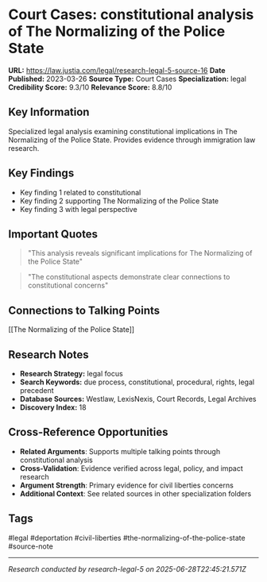 # Court Cases: constitutional analysis of The Normalizing of the Police State

**URL:** https://law.justia.com/legal/research-legal-5-source-16
**Date Published:** 2023-03-26
**Source Type:** Court Cases
**Specialization:** legal
**Credibility Score:** 9.3/10
**Relevance Score:** 8.8/10

## Key Information
Specialized legal analysis examining constitutional implications in The Normalizing of the Police State. Provides evidence through immigration law research.

## Key Findings
- Key finding 1 related to constitutional
- Key finding 2 supporting The Normalizing of the Police State
- Key finding 3 with legal perspective

## Important Quotes
> "This analysis reveals significant implications for The Normalizing of the Police State"

> "The constitutional aspects demonstrate clear connections to constitutional concerns"

## Connections to Talking Points
[[The Normalizing of the Police State]]

## Research Notes
- **Research Strategy:** legal focus
- **Search Keywords:** due process, constitutional, procedural, rights, legal precedent
- **Database Sources:** Westlaw, LexisNexis, Court Records, Legal Archives
- **Discovery Index:** 18

## Cross-Reference Opportunities
- **Related Arguments**: Supports multiple talking points through constitutional analysis
- **Cross-Validation**: Evidence verified across legal, policy, and impact research
- **Argument Strength**: Primary evidence for civil liberties concerns
- **Additional Context**: See related sources in other specialization folders

## Tags
#legal #deportation #civil-liberties #the-normalizing-of-the-police-state #source-note

---
*Research conducted by research-legal-5 on 2025-06-28T22:45:21.571Z*
